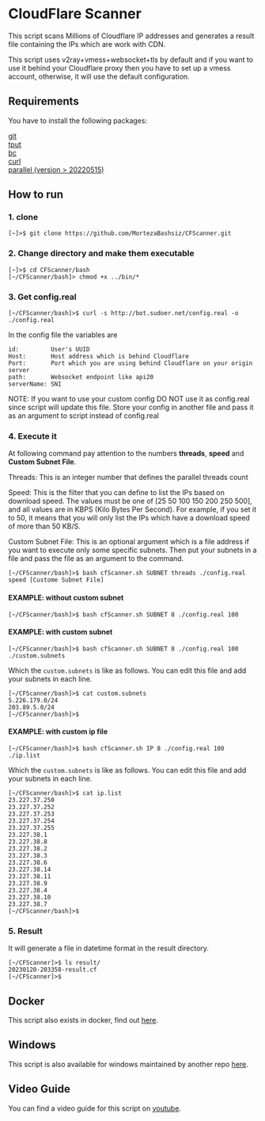 # CloudFlare Scanner
This script scans Millions of Cloudflare IP addresses and generates a result file containing the IPs which are work with CDN.

This script uses v2ray+vmess+websocket+tls by default and if you want to use it behind your Cloudflare proxy then you have to set up a vmess account, otherwise, it will use the default configuration.

## Requirements
You have to install the following packages:

[git](https://git-scm.com/)<br>
[tput](https://command-not-found.com/tput)<br>
[bc](https://www.gnu.org/software/bc/)<br>
[curl](https://curl.se/download.html)<br>
[parallel (version > 20220515)](https://www.gnu.org/software/parallel/)

## How to run
### 1. clone

```shell
[~]>$ git clone https://github.com/MortezaBashsiz/CFScanner.git
```

### 2. Change directory and make them executable

```shell
[~]>$ cd CFScanner/bash
[~/CFScanner/bash]> chmod +x ../bin/*
```

### 3. Get config.real

```shell
[~/CFScanner/bash]>$ curl -s http://bot.sudoer.net/config.real -o ./config.real
```

In the config file the variables are
```shell
id:         User's UUID
Host:       Host address which is behind Cloudflare
Port:       Port which you are using behind Cloudflare on your origin server
path:       Websocket endpoint like api20
serverName: SNI
```

NOTE: If you want to use your custom config DO NOT use it as config.real since script will update this file. Store your config in another file and pass it as an argument to script instead of config.real

### 4. Execute it

At following command pay attention to the numbers **threads**, **speed** and **Custom Subnet File**.

Threads: This is an integer number that defines the parallel threads count

Speed: This is the filter that you can define to list the IPs based on download speed. The values must be one of [25 50 100 150 200 250 500], and all values are in KBPS (Kilo Bytes Per Second). For example, if you set it to 50, it means that you will only list the IPs which have a download speed of more than 50 KB/S.

Custom Subnet File: This is an optional argument which is a file address if you want to execute only some specific subnets. Then put your subnets in a file and pass the file as an argument to the command.

```shell
[~/CFScanner/bash]>$ bash cfScanner.sh SUBNET threads ./config.real speed [Custome Subnet File]
```

#### EXAMPLE: without custom subnet

```shell
[~/CFScanner/bash]>$ bash cfScanner.sh SUBNET 8 ./config.real 100
```

#### EXAMPLE: with custom subnet

```shell
[~/CFScanner/bash]>$ bash cfScanner.sh SUBNET 8 ./config.real 100 ./custom.subnets
```

Which the `custom.subnets` is like as follows. You can edit this file and add your subnets in each line.

```shell
[~/CFScanner/bash]>$ cat custom.subnets 
5.226.179.0/24
203.89.5.0/24
[~/CFScanner/bash]>$
```

#### EXAMPLE: with custom ip file

```shell
[~/CFScanner/bash]>$ bash cfScanner.sh IP 8 ./config.real 100 ./ip.list
```

Which the `custom.subnets` is like as follows. You can edit this file and add your subnets in each line.

```shell
[~/CFScanner/bash]>$ cat ip.list
23.227.37.250 
23.227.37.252 
23.227.37.253 
23.227.37.254 
23.227.37.255 
23.227.38.1 
23.227.38.8 
23.227.38.2 
23.227.38.3 
23.227.38.6 
23.227.38.14 
23.227.38.11 
23.227.38.9 
23.227.38.4 
23.227.38.10 
23.227.38.7 
[~/CFScanner/bash]>$
```


### 5. Result

It will generate a file in datetime format in the result directory.

```shell
[~/CFScanner]>$ ls result/
20230120-203358-result.cf
[~/CFScanner]>$
```

## Docker

This script also exists in docker, find out [here](https://github.com/MortezaBashsiz/CFScanner/tree/main/docker "here").

## Windows

This script is also available for windows maintained by another repo [here](https://github.com/goingfine/WinCFScan "here").

## Video Guide
You can find a video guide for this script on [youtube](https://youtu.be/BKLRAHolhvM "youtube").
